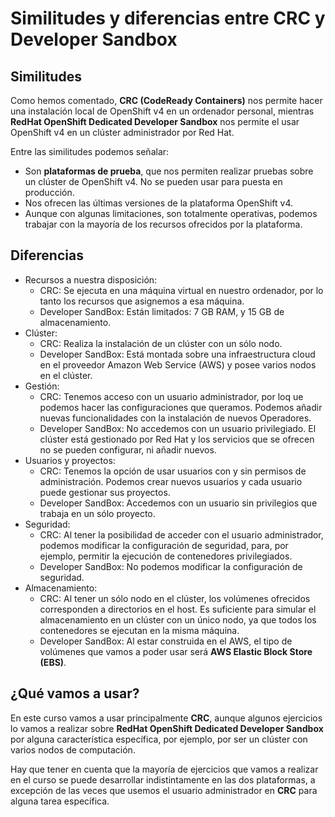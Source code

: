 # Similitudes y diferencias entre CRC y Developer Sandbox

## Similitudes

Como hemos comentado, **CRC (CodeReady Containers)** nos permite hacer una instalación local de OpenShift v4 en un ordenador personal, mientras **RedHat OpenShift Dedicated Developer Sandbox** nos permite el usar OpenShift v4 en un clúster administrador por Red Hat.

Entre las similitudes podemos señalar:

* Son **plataformas de prueba**, que nos permiten realizar pruebas sobre un clúster de OpenShift v4. No se pueden usar para puesta en producción.
* Nos ofrecen las últimas versiones de la plataforma OpenShift v4.
* Aunque con algunas limitaciones, son totalmente operativas, podemos trabajar con la mayoría de los recursos ofrecidos por la plataforma.

## Diferencias

* Recursos a nuestra disposición:
    * CRC: Se ejecuta en una máquina virtual en nuestro ordenador, por lo tanto los recursos que asignemos a esa máquina.
    * Developer SandBox: Están limitados: 7 GB RAM, y 15 GB de almacenamiento.
* Clúster:
    * CRC: Realiza la instalación de un clúster con un sólo nodo.
    * Developer SandBox: Está montada sobre una infraestructura cloud en el proveedor Amazon Web Service (AWS) y posee varios nodos en el clúster.
* Gestión:
    * CRC: Tenemos acceso con un usuario administrador, por loq ue podemos hacer las configuraciones que queramos. Podemos añadir nuevas funcionalidades con la instalación de nuevos Operadores.
    * Developer SandBox: No accedemos con un usuario privilegiado. El clúster está gestionado por Red Hat y los servicios que se ofrecen no se pueden configurar, ni añadir nuevos.
* Usuarios y proyectos:
    * CRC: Tenemos la opción de usar usuarios con y sin permisos de administración. Podemos crear nuevos usuarios y cada usuario puede gestionar sus proyectos.
    * Developer SandBox: Accedemos con un usuario sin privilegios que trabaja en un sólo proyecto.
* Seguridad:
    * CRC: Al tener la posibilidad de acceder con el usuario administrador, podemos modificar la configuración de seguridad, para, por ejemplo, permitir la ejecución de contenedores privilegiados.
    * Developer SandBox: No podemos modificar la configuración de seguridad.
* Almacenamiento:
    * CRC: Al tener un sólo nodo en el clúster, los volúmenes ofrecidos corresponden a directorios en el host. Es suficiente para simular el almacenamiento en un clúster con un único nodo, ya que todos los contenedores se ejecutan en la misma máquina.
    * Developer SandBox: Al estar construida en el AWS, el tipo de volúmenes que vamos  a poder usar será **AWS Elastic Block Store (EBS)**.

## ¿Qué vamos a usar?

En este curso vamos a usar principalmente **CRC**, aunque algunos ejercicios lo vamos a realizar sobre **RedHat OpenShift Dedicated Developer Sandbox** por alguna característica específica, por ejemplo, por ser un clúster con varios nodos de computación.

Hay que tener en cuenta que la mayoría de ejercicios que vamos a realizar en el curso se puede desarrollar indistintamente en las dos plataformas, a excepción de las veces que usemos el usuario administrador en **CRC** para alguna tarea específica.